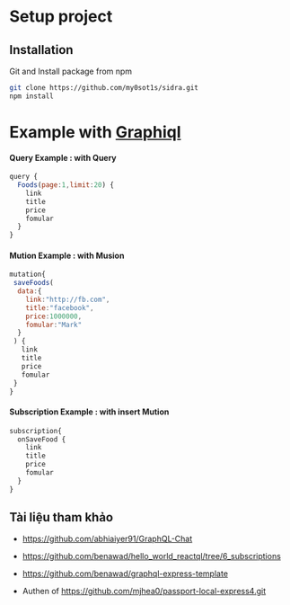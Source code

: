 # Setup project

## Installation

Git and Install package from npm

```sh
git clone https://github.com/my0sot1s/sidra.git
npm install
```

# Example with [Graphiql](http:localhost:3001/graphiql)



#### Query Example : with Query

```js
query {
  Foods(page:1,limit:20) {
    link
    title
    price
    fomular
  }
}
```

#### Mution Example : with Musion
```js
mutation{
 saveFoods(
  data:{
    link:"http://fb.com",
    title:"facebook",
    price:1000000,
    fomular:"Mark"
  }
 ) {
   link
   title
   price
   fomular
 }
}
```

#### Subscription Example : with insert Mution

```js
subscription{
  onSaveFood {
    link
    title
    price
    fomular
  }
}
```
## Tài liệu tham khảo

- https://github.com/abhiaiyer91/GraphQL-Chat

- https://github.com/benawad/hello_world_reactql/tree/6_subscriptions
- https://github.com/benawad/graphql-express-template

- Authen of https://github.com/mjhea0/passport-local-express4.git


